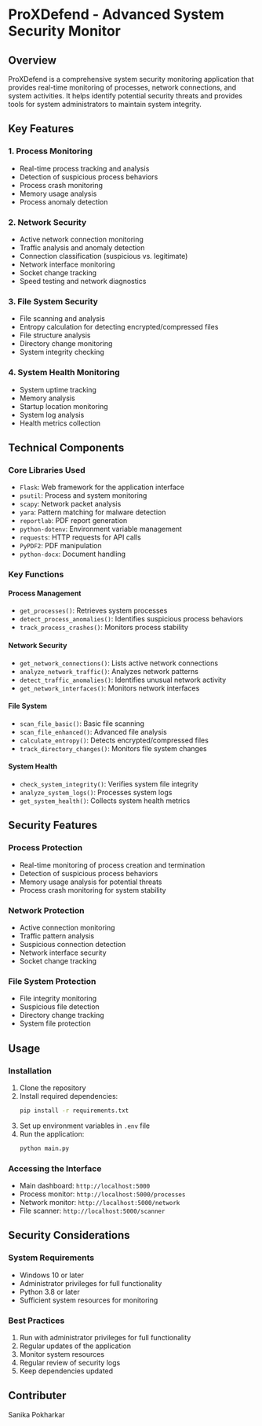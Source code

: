# ProXDefend - Advanced System Security Monitor

## Overview
ProXDefend is a comprehensive system security monitoring application that provides real-time monitoring of processes, network connections, and system activities. It helps identify potential security threats and provides tools for system administrators to maintain system integrity.

## Key Features

### 1. Process Monitoring
- Real-time process tracking and analysis
- Detection of suspicious process behaviors
- Process crash monitoring
- Memory usage analysis
- Process anomaly detection

### 2. Network Security
- Active network connection monitoring
- Traffic analysis and anomaly detection
- Connection classification (suspicious vs. legitimate)
- Network interface monitoring
- Socket change tracking
- Speed testing and network diagnostics

### 3. File System Security
- File scanning and analysis
- Entropy calculation for detecting encrypted/compressed files
- File structure analysis
- Directory change monitoring
- System integrity checking

### 4. System Health Monitoring
- System uptime tracking
- Memory analysis
- Startup location monitoring
- System log analysis
- Health metrics collection

## Technical Components

### Core Libraries Used
- `Flask`: Web framework for the application interface
- `psutil`: Process and system monitoring
- `scapy`: Network packet analysis
- `yara`: Pattern matching for malware detection
- `reportlab`: PDF report generation
- `python-dotenv`: Environment variable management
- `requests`: HTTP requests for API calls
- `PyPDF2`: PDF manipulation
- `python-docx`: Document handling

### Key Functions

#### Process Management
- `get_processes()`: Retrieves system processes
- `detect_process_anomalies()`: Identifies suspicious process behaviors
- `track_process_crashes()`: Monitors process stability

#### Network Security
- `get_network_connections()`: Lists active network connections
- `analyze_network_traffic()`: Analyzes network patterns
- `detect_traffic_anomalies()`: Identifies unusual network activity
- `get_network_interfaces()`: Monitors network interfaces

#### File System
- `scan_file_basic()`: Basic file scanning
- `scan_file_enhanced()`: Advanced file analysis
- `calculate_entropy()`: Detects encrypted/compressed files
- `track_directory_changes()`: Monitors file system changes

#### System Health
- `check_system_integrity()`: Verifies system file integrity
- `analyze_system_logs()`: Processes system logs
- `get_system_health()`: Collects system health metrics

## Security Features

### Process Protection
- Real-time monitoring of process creation and termination
- Detection of suspicious process behaviors
- Memory usage analysis for potential threats
- Process crash monitoring for system stability

### Network Protection
- Active connection monitoring
- Traffic pattern analysis
- Suspicious connection detection
- Network interface security
- Socket change tracking

### File System Protection
- File integrity monitoring
- Suspicious file detection
- Directory change tracking
- System file protection

## Usage

### Installation
1. Clone the repository
2. Install required dependencies:
   ```bash
   pip install -r requirements.txt
   ```
3. Set up environment variables in `.env` file
4. Run the application:
   ```bash
   python main.py
   ```

### Accessing the Interface
- Main dashboard: `http://localhost:5000`
- Process monitor: `http://localhost:5000/processes`
- Network monitor: `http://localhost:5000/network`
- File scanner: `http://localhost:5000/scanner`

## Security Considerations

### System Requirements
- Windows 10 or later
- Administrator privileges for full functionality
- Python 3.8 or later
- Sufficient system resources for monitoring

### Best Practices
1. Run with administrator privileges for full functionality
2. Regular updates of the application
3. Monitor system resources
4. Regular review of security logs
5. Keep dependencies updated

## Contributer
Sanika Pokharkar
